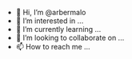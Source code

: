- 👋 Hi, I’m @arbermalo
- 👀 I’m interested in ...
- 🌱 I’m currently learning ...
- 💞️ I’m looking to collaborate on ...
- 📫 How to reach me ...

<!---
arbermalo/arbermalo is a ✨ special ✨ repository because its `README.md` (this file) appears on your GitHub profile.
You can click the Preview link to take a look at your changes.
--->
